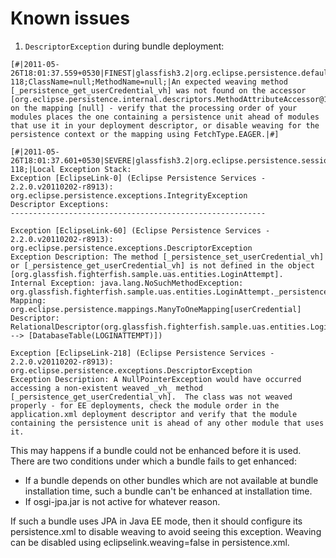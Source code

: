 # Known issues

1. `DescriptorException` during bundle deployment:

```
[#|2011-05-26T18:01:37.559+0530|FINEST|glassfish3.2|org.eclipse.persistence.default|_ThreadID=72;_ThreadName=Thread-118;ClassName=null;MethodName=null;|An expected weaving method [_persistence_get_userCredential_vh] was not found on the accessor [org.eclipse.persistence.internal.descriptors.MethodAttributeAccessor@14aa236] on the mapping [null] - verify that the processing order of your modules places the one containing a persistence unit ahead of modules that use it in your deployment descriptor, or disable weaving for the persistence context or the mapping using FetchType.EAGER.|#]

[#|2011-05-26T18:01:37.601+0530|SEVERE|glassfish3.2|org.eclipse.persistence.session.file:/tmp/osgiapp1862661567566016854/_sample.uas.entities|_ThreadID=72;_ThreadName=Thread-118;|Local Exception Stack:
Exception [EclipseLink-0] (Eclipse Persistence Services - 2.2.0.v20110202-r8913): org.eclipse.persistence.exceptions.IntegrityException
Descriptor Exceptions:
---------------------------------------------------------

Exception [EclipseLink-60] (Eclipse Persistence Services - 2.2.0.v20110202-r8913): org.eclipse.persistence.exceptions.DescriptorException
Exception Description: The method [_persistence_set_userCredential_vh] or [_persistence_get_userCredential_vh] is not defined in the object [org.glassfish.fighterfish.sample.uas.entities.LoginAttempt].
Internal Exception: java.lang.NoSuchMethodException: org.glassfish.fighterfish.sample.uas.entities.LoginAttempt._persistence_get_userCredential_vh()
Mapping: org.eclipse.persistence.mappings.ManyToOneMapping[userCredential]
Descriptor: RelationalDescriptor(org.glassfish.fighterfish.sample.uas.entities.LoginAttempt --> [DatabaseTable(LOGINATTEMPT)])

Exception [EclipseLink-218] (Eclipse Persistence Services - 2.2.0.v20110202-r8913): org.eclipse.persistence.exceptions.DescriptorException
Exception Description: A NullPointerException would have occurred accessing a non-existent weaved _vh_ method [_persistence_get_userCredential_vh].  The class was not weaved properly - for EE deployments, check the module order in the application.xml deployment descriptor and verify that the module containing the persistence unit is ahead of any other module that uses it.
```

This may happens if a bundle could not be enhanced before it is used. There are
 two conditions under which a bundle fails to get enhanced:

- If a bundle depends on other bundles which are not available at bundle installation time,
such a bundle can't be enhanced at installation time.
- If osgi-jpa.jar is not active for whatever reason.

If such a bundle uses JPA in Java EE mode, then it should configure its
 persistence.xml to disable weaving to avoid seeing this exception. Weaving can
 be disabled using eclipselink.weaving=false in persistence.xml.
